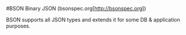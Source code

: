 #BSON
Binary JSON (bsonspec.org[http://bsonspec.org])

BSON supports all JSON types and extends it for some DB & application purposes.